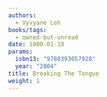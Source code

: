 ```yaml
---
authors:
  - Vyvyane Loh
books/tags:
  - owned-but-unread
date: 1800-01-18
params:
  isbn13: "9780393057928"
  year: "2004"
title: Breaking The Tongue
weight: 1
---
```


<!--more-->
